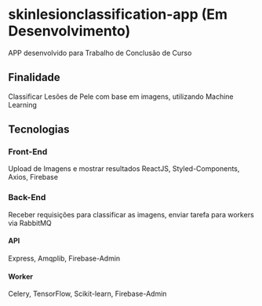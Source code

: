 # skinlesionclassification-app (Em Desenvolvimento)
APP desenvolvido para Trabalho de Conclusão de Curso
## Finalidade
Classificar Lesões de Pele com base em imagens, utilizando Machine Learning
## Tecnologias
### Front-End
Upload de Imagens e mostrar resultados
ReactJS, Styled-Components, Axios, Firebase

### Back-End
Receber requisições para classificar as imagens, enviar tarefa para workers via RabbitMQ
#### API
Express, Amqplib, Firebase-Admin
#### Worker
Celery, TensorFlow, Scikit-learn, Firebase-Admin



